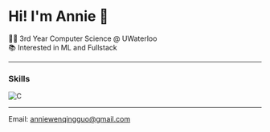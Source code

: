 # Hi! I'm Annie 👋

👨‍💻 3rd Year Computer Science @ UWaterloo <br/>
📚 Interested in ML and Fullstack

---

### Skills

![C](https://img.shields.io/badge/C-00599C?style=for-the-badge&logo=c&logoColor=white)

---

Email: anniewenqingguo@gmail.com <br/>